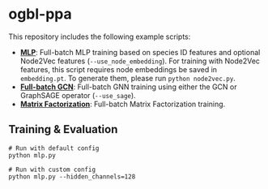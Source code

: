 # ogbl-ppa

This repository includes the following example scripts:

* **[MLP](https://github.com/snap-stanford/ogb/blob/master/examples/linkproppred/ppa/mlp.py)**: Full-batch MLP training based on species ID features and optional Node2Vec features (`--use_node_embedding`). For training with Node2Vec features, this script requires node embeddings be saved in `embedding.pt`. To generate them, please run `python node2vec.py`.
* **[Full-batch GCN](https://github.com/snap-stanford/ogb/blob/master/examples/linkproppred/ppa/full_batch.py)**: Full-batch GNN training using either the GCN or GraphSAGE operator (`--use_sage`).
* **[Matrix Factorization](https://github.com/snap-stanford/ogb/blob/master/examples/linkproppred/ppa/mf.py)**: Full-batch Matrix Factorization training.

## Training & Evaluation

```
# Run with default config
python mlp.py

# Run with custom config
python mlp.py --hidden_channels=128
```
